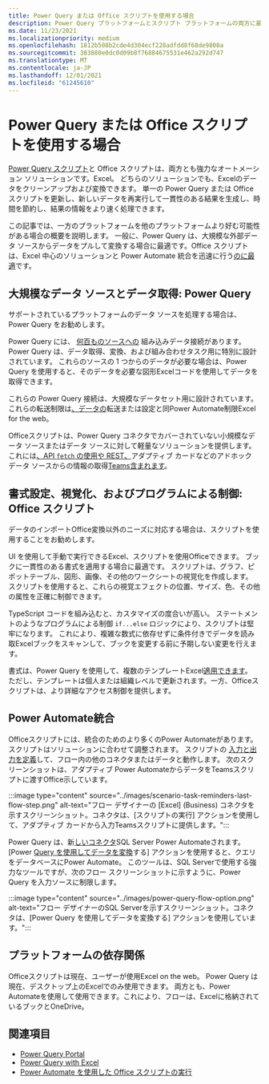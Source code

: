```yaml
---
title: Power Query または Office スクリプトを使用する場合
description: Power Query プラットフォームとスクリプト プラットフォームの両方に最適Officeシナリオ。
ms.date: 11/23/2021
ms.localizationpriority: medium
ms.openlocfilehash: 1812b508b2cde4d304ecf228adfdd8f68de9808a
ms.sourcegitcommit: 383880e0dc0d09b8f76884675531e462a292d747
ms.translationtype: MT
ms.contentlocale: ja-JP
ms.lasthandoff: 12/01/2021
ms.locfileid: "61245610"
---
```

# <a name="when-to-use-power-query-or-office-scripts"></a>Power Query または Office スクリプトを使用する場合

[Power Query スクリプト](https://powerquery.microsoft.com)と Office スクリプトは、両方とも強力なオートメーション ソリューションです。Excel。 どちらのソリューションでも、Excelのデータをクリーンアップおよび変換できます。 単一の Power Query または Office スクリプトを更新し、新しいデータを再実行して一貫性のある結果を生成し、時間を節約し、結果の情報をより速く処理できます。

この記事では、一方のプラットフォームを他のプラットフォームより好む可能性がある場合の概要を説明します。 一般に、Power Query は、大規模な外部データ ソースからデータをプルして変換する場合に最適です。Office スクリプトは、Excel 中心のソリューションと Power Automate 統合を迅速に行う[のに最適](../develop/power-automate-integration.md)です。

## <a name="large-data-sources-and-data-retrieval-power-query"></a>大規模なデータ ソースとデータ取得: Power Query

サポートされているプラットフォームのデータ ソースを処理する場合は、Power Query をお勧めします。

Power Query には、 [何百ものソースへの](https://powerquery.microsoft.com/connectors/) 組み込みデータ接続があります。 Power Query は、データ取得、変換、および組み合わせタスク用に特別に設計されています。 これらのソースの 1 つからのデータが必要な場合は、Power Query を使用すると、そのデータを必要な図形Excelコードを使用してデータを取得できます。

これらの Power Query 接続は、大規模なデータセット用に設計されています。 これらの転送制限は[、データの](../testing/platform-limits.md)転送または設定と同Power Automate制限Excel for the web。

Officeスクリプトは、Power Query コネクタでカバーされていない小規模なデータ ソースまたはデータ ソースに対して軽量なソリューションを提供します。 これには[、API `fetch` の使用や REST、](../develop/external-calls.md)アダプティブ カードなどのアドホック データ ソースからの情報の取得[Teams含まれます](../resources/scenarios/task-reminders.md)。

## <a name="formatting-visualizations-and-programmatic-control-office-scripts"></a>書式設定、視覚化、およびプログラムによる制御: Office スクリプト

データのインポートOffice変換以外のニーズに対応する場合は、スクリプトを使用することをお勧めします。

UI を使用して手動で実行できるExcel、スクリプトを使用Officeできます。 ブックに一貫性のある書式を適用する場合に最適です。 スクリプトは、グラフ、ピボットテーブル、図形、画像、その他のワークシートの視覚化を作成します。 スクリプトを使用すると、これらの視覚エフェクトの位置、サイズ、色、その他の属性を正確に制御できます。

TypeScript コードを組み込むと、カスタマイズの度合いが高い。 ステートメントのようなプログラムによる制御 `if...else` ロジックにより、スクリプトは堅牢になります。 これにより、複雑な数式に依存せずに条件付きでデータを読み取Excelブックをスキャンして、ブックを変更する前に予期しない変更を行えます。

書式は、Power Query を使用して、複数のテンプレートExcel[適用できます](https://templates.office.com/power-query-tutorial-tm11414620)。 ただし、テンプレートは個人または組織レベルで更新されます。一方、Officeスクリプトは、より詳細なアクセス制御を提供します。

## <a name="power-automate-integrations"></a>Power Automate統合

Officeスクリプトには、統合のためのより多くのPower Automateがあります。 スクリプトはソリューションに合わせて調整されます。 スクリプトの [入力と出力を定義](../develop/power-automate-integration.md#data-transfer-in-flows-for-scripts)して、フロー内の他のコネクタまたはデータと動作します。 次のスクリーンショットは、アダプティブ Power AutomateからデータをTeamsスクリプトに渡すOffice示しています。

:::image type="content" source="../images/scenario-task-reminders-last-flow-step.png" alt-text="フロー デザイナーの [Excel] (Business) コネクタを示すスクリーンショット。コネクタは、[スクリプトの実行] アクションを使用して、アダプティブ カードから入力Teamsスクリプトに提供します。":::

Power Query は、新[しいコネクタ](https://powerquery.microsoft.com/flow/)SQL Server Power Automateされます。 [Power [Query を使用してデータを変換](/connectors/sql/#transform-data-using-power-query)する] アクションを使用すると、クエリをデータベースにPower Automate。 このツールは、SQL Serverで使用する強力なツールですが、次のフロー スクリーンショットに示すように、Power Query を入力ソースに制限します。

:::image type="content" source="../images/power-query-flow-option.png" alt-text="フロー デザイナーのSQL Serverを示すスクリーンショット。コネクタは、[Power Query を使用してデータを変換する] アクションを使用しています。":::

## <a name="platform-dependencies"></a>プラットフォームの依存関係

Officeスクリプトは現在、ユーザーが使用Excel on the web。 Power Query は現在、デスクトップ上のExcelでのみ使用できます。 両方とも、Power Automateを使用して使用できます。これにより、フローは、Excelに格納されているブックとOneDrive。

## <a name="see-also"></a>関連項目

- [Power Query Portal](https://powerquery.microsoft.com/)
- [Power Query with Excel](https://powerquery.microsoft.com/excel/)
- [Power Automate を使用した Office スクリプトの実行](../develop/power-automate-integration.md)
